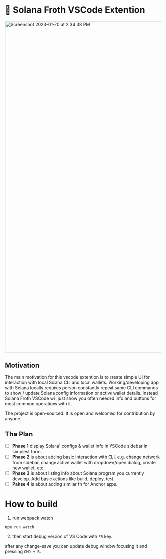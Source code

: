 # 🌊 Solana Froth VSCode Extention

<img width="1068" alt="Screenshot 2023-01-20 at 2 34 38 PM" src="https://user-images.githubusercontent.com/188568/213696229-0b39de74-863b-492e-add8-c15d35339f4f.png">

## Motivation

The main motivation for this vscode extention is to create simple UI for interaction with local Solana CLI and local wallets.
Working/developing app with Solana locally requires person constantly repeat same CLI commands to show / update Solana config information or active wallet details. Instead Solana Froth VSCode will just show you often needed info and buttons for most common operations with it.

The project is open-sourced. It is open and welcomed for contribution by anyone.

## The Plan

- [ ] **Phase 1** display Solana' configs & wallet info in VSCode sidebar in simplest form.
- [ ] **Phase 2** is about adding basic interaction with CLI. e.g. change network from sidebar, change active wallet with dropdown/open dialog, create new wallet, etc.
- [ ] **Phase 3** is about listing info about Solana program you currently develop. Add basic actions like build, deploy, test.
- [ ] **Pahse 4** is about adding similar fn for Anchor apps.

# How to build

1. run webpack watch

```shell
npm run watch
```

2. then start debug version of VS Code with `F5` key.

after any change-save you can update debug window focusing it and pressing `CMD + R`.
